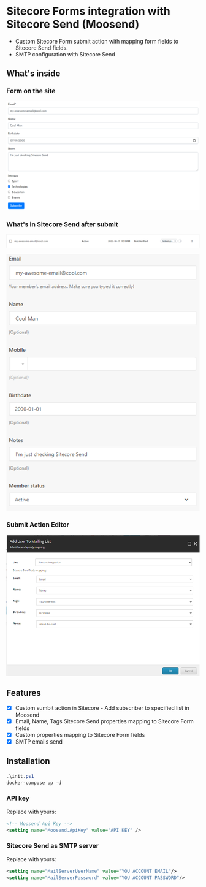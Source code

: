 ﻿# Sitecore Forms integration with Sitecore Send (Moosend)
- Custom Sitecore Form submit action with mapping form fields to Sitecore Send fields.
- SMTP configuration with Sitecore Send

## What's inside
### Form on the site
![form](.repo/site-form.png)
### What's in Sitecore Send after submit
![moosend list customer](.repo/moosend-list-customer.png)

![moosend customer details](.repo/moosend-customer-details.png)
### Submit Action Editor
![sitecore form editor](.repo/sitecore-form-editor-mapping.png)

## Features
- [x] Custom sumbit action in Sitecore - Add subscriber to specified list in Moosend
- [x] Email, Name, Tags Sitecore Send properties mapping to Sitecore Form fields
- [x] Custom properties mapping to Sitecore Form fields
- [x] SMTP emails send

## Installation
```powershell
.\init.ps1
docker-compose up -d
```

### API key
Replace with yours:
```xml
<!-- Moosend Api Key -->
<setting name="Moosend.ApiKey" value="API KEY" />
```
### Sitecore Send as SMTP server
Replace with yours:
```xml
<setting name="MailServerUserName" value="YOU ACCOUNT EMAIL"/>
<setting name="MailServerPassword" value="YOU ACCOUNT PASSWORD"/>
```